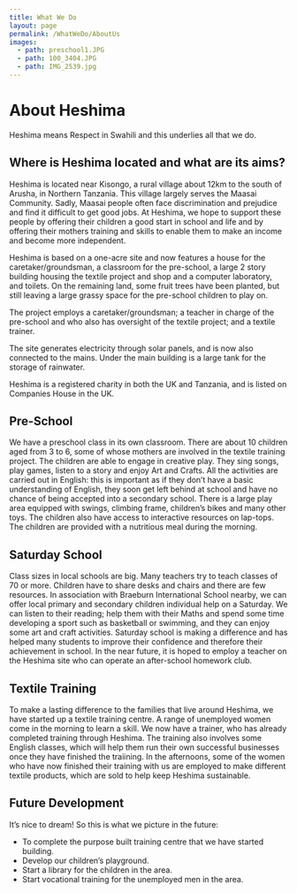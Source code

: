 ```yaml
---
title: What We Do
layout: page
permalink: /WhatWeDo/AboutUs
images:
  - path: preschool1.JPG
  - path: 100_3404.JPG
  - path: IMG_2539.jpg
---
```


# About Heshima

Heshima means Respect in Swahili and this underlies all that we do.

## Where is Heshima located and what are its aims?

Heshima is located near Kisongo, a rural village about 12km to the south of Arusha,
in Northern Tanzania. This village largely serves the Maasai Community. Sadly,
Maasai people often face discrimination and prejudice and find it difficult to get good
jobs. At Heshima, we hope to support these people by offering their children a good
start in school and life and by offering their mothers training and skills to enable them
to make an income and become more independent.

Heshima is based on a one-acre site and now features a house for the
caretaker/groundsman, a classroom for the pre-school, a large 2 story building
housing the textile project and shop and a computer laboratory, and toilets. On the
remaining land, some fruit trees have been planted, but still leaving a large grassy
space for the pre-school children to play on.

The project employs a caretaker/groundsman; a teacher in charge of the pre-school
and who also has oversight of the textile project; and a textile trainer.

The site generates electricity through solar panels, and is now also connected to the
mains. Under the main building is a large tank for the storage of rainwater.

Heshima is a registered charity in both the UK and Tanzania, and is listed on
Companies House in the UK.

## Pre-School

We have a preschool class in its own classroom. There are about 10 children aged
from 3 to 6, some of whose mothers are involved in the textile training project. The
children are able to engage in creative play. They sing songs, play games, listen to a
story and enjoy Art and Crafts. All the activities are carried out in English: this is
important as if they don’t have a basic understanding of English, they soon get left
behind at school and have no chance of being accepted into a secondary school.
There is a large play area equipped with swings, climbing frame, children’s bikes and
many other toys. The children also have access to interactive resources on lap-tops.
The children are provided with a nutritious meal during the morning.

## Saturday School

Class sizes in local schools are big. Many teachers try to teach classes of 70 or
more. Children have to share desks and chairs and there are few resources. In
association with Braeburn International School nearby, we can offer local primary
and secondary children individual help on a Saturday. We can listen to their reading;
help them with their Maths and spend some time developing a sport such as
basketball or swimming, and they can enjoy some art and craft activities. Saturday
school is making a difference and has helped many students to improve their
confidence and therefore their achievement in school. In the near future, it is hoped
to employ a teacher on the Heshima site who can operate an after-school homework
club.

## Textile Training

To make a lasting difference to the families that live around Heshima, we have
started up a textile training centre. A range of unemployed women come in the
morning to learn a skill. We now have a trainer, who has already completed
training through Heshima. The training also involves some English classes, which
will help them run their own successful businesses once they have finished the
traiining. In the afternoons, some of the women who have now finished their
training with us are employed to make different textile products, which are sold
to help keep Heshima sustainable.

## Future Development

It’s nice to dream! So this is what we picture in the future:

- To complete the purpose built training centre that we have started building.
- Develop our children’s playground.
- Start a library for the children in the area.
- Start vocational training for the unemployed men in the area.
